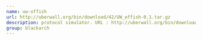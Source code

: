 ```yaml
---
name: uw-offish
url: http://uberwall.org/bin/download/42/UW_offish-0.1.tar.gz
description: protocol simulator. URL : http://uberwall.org/bin/download/42/UW_offish-0.1.tar.gz Groups : blackarch blackarch-networking
group: blackarch
---
```

